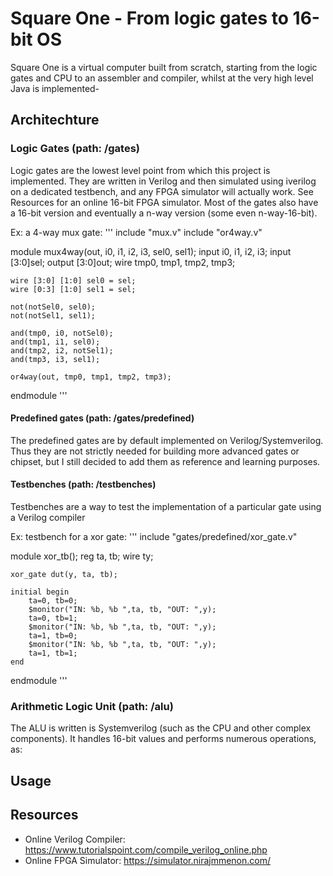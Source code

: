 # Square One - From logic gates to 16-bit OS
Square One is a virtual computer built from scratch, starting from the logic gates and CPU to an assembler and compiler, whilst at the very high level Java is implemented-

## Architechture

### Logic Gates (path: /gates)
Logic gates are the lowest level point from which this project is implemented. They are written in Verilog and then simulated using iverilog on a dedicated testbench, and any FPGA simulator will actually work. See Resources for an online 16-bit FPGA simulator.
Most of the gates also have a 16-bit version and eventually a n-way version (some even n-way-16-bit).

Ex: a 4-way mux gate:
'''
include "mux.v"
include "or4way.v"

module mux4way(out, i0, i1, i2, i3, sel0, sel1);
    input i0, i1, i2, i3;
    input [3:0]sel;
    output [3:0]out;
    wire tmp0, tmp1, tmp2, tmp3;

    wire [3:0] [1:0] sel0 = sel;
    wire [0:3] [1:0] sel1 = sel;

    not(notSel0, sel0);
    not(notSel1, sel1);

    and(tmp0, i0, notSel0);
    and(tmp1, i1, sel0);
    and(tmp2, i2, notSel1);
    and(tmp3, i3, sel1);

    or4way(out, tmp0, tmp1, tmp2, tmp3);

endmodule
'''

#### Predefined gates (path: /gates/predefined)
The predefined gates are by default implemented on Verilog/Systemverilog. Thus they are not strictly needed for building more advanced gates or chipset, but I still decided to add them as reference and learning purposes.

#### Testbenches (path: /testbenches)
Testbenches are a way to test the implementation of a particular gate using a Verilog compiler

Ex: testbench for a xor gate:
'''
include "gates/predefined/xor_gate.v"

module xor_tb();
    reg ta, tb;
    wire ty;

    xor_gate dut(y, ta, tb);

    initial begin
        ta=0, tb=0;
        $monitor("IN: %b, %b ",ta, tb, "OUT: ",y);
        ta=0, tb=1;
        $monitor("IN: %b, %b ",ta, tb, "OUT: ",y);
        ta=1, tb=0;
        $monitor("IN: %b, %b ",ta, tb, "OUT: ",y);
        ta=1, tb=1;
    end
endmodule
'''

### Arithmetic Logic Unit (path: /alu)
The ALU is written is Systemverilog (such as the CPU and other complex components). It handles 16-bit values and performs numerous operations, as:



## Usage

## Resources
- Online Verilog Compiler:  https://www.tutorialspoint.com/compile_verilog_online.php
- Online FPGA Simulator:    https://simulator.nirajmmenon.com/